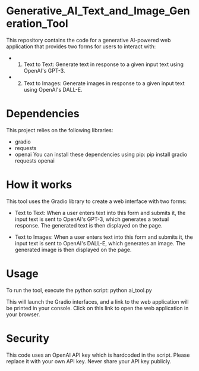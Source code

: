 # Generative_AI_Text_and_Image_Generation_Tool
This repository contains the code for a generative AI-powered web application that provides two forms for users to interact with: 
- 1. Text to Text: Generate text in response to a given input text using OpenAI's GPT-3.
- 2. Text to Images: Generate images in response to a given input text using OpenAI's DALL-E.
# Dependencies
This project relies on the following libraries:
- gradio
- requests
- openai
You can install these dependencies using pip:
pip install gradio requests openai

# How it works
This tool uses the Gradio library to create a web interface with two forms:

- Text to Text: When a user enters text into this form and submits it, the input text is sent to OpenAI's GPT-3, which generates a textual response. The generated text is then displayed on the page.

- Text to Images: When a user enters text into this form and submits it, the input text is sent to OpenAI's DALL-E, which generates an image. The generated image is then displayed on the page.
# Usage
To run the tool, execute the python script:
python ai_tool.py

This will launch the Gradio interfaces, and a link to the web application will be printed in your console. Click on this link to open the web application in your browser.
# Security
This code uses an OpenAI API key which is hardcoded in the script. Please replace it with your own API key. Never share your API key publicly.



